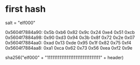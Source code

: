 # first hash
salt = "elf000"

0x5604f7884a90:	0x5b	0xb6	0x82	0x9c	0x24	0xe4	0x51	0xcb
0x5604f7884a98:	0x90	0xd3	0x94	0x3b	0x8f	0x72	0x2e	0x07
0x5604f7884aa0:	0xad	0x13	0xde	0x95	0x1f	0x82	0x75	0xf4
0x5604f7884aa8:	0xa1	0xca	0x62	0x73	0x56	0xea	0xf2	0x9e

sha256("elf000" + "111111111111111111111111111111" + header)